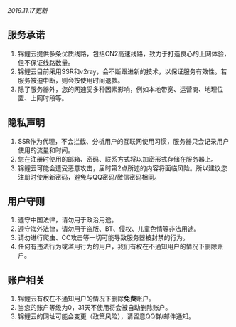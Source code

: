 
*2019.11.17更新*


## 服务承诺
1. 锦鲤云提供多条优质线路，包括CN2高速线路，致力于打造良心的上网体验，但不保证线路数量。
2. 锦鲤云目前采用SSR和v2ray，会不断跟进新的技术，以保证服务有效性。若服务被迫中断，则会按使用时间退款。
3. 除了服务器外，您的网速受多种因素影响，例如本地带宽、运营商、地理位置、上网时段等。

## 隐私声明
1. SSR作为代理，不会拦截、分析用户的互联网使用习惯，服务器只会记录用户使用的流量和时间。
2. 您在注册时使用的邮箱、密码、联系方式将以加密形式存储在服务器上。
2. 锦鲤云可能会遭受恶意攻击，届时第2点所述的内容将面临风险。所以建议您注册时使用新密码，避免与QQ密码/微信密码相同。

## 用户守则
1. 遵守中国法律，请勿用于政治用途。
2. 遵守海外法律，请勿用于盗版、BT、侵权、儿童色情等非法用途。
3. 请勿进行爬虫、CC攻击等一切可能导致服务器被封禁的行为。
5. 任何有违法行为或滥用行为的用户，我们有权在不通知用户的情况下删除账户。

## 账户相关
1. 锦鲤云有权在不通知用户的情况下删除**免费**账户。
2. 当您的账户等级为0，31天不使用将会被自动删除账户。
3. 锦鲤云的网址可能会变更（政策风险），请留意QQ群/邮件通知。

